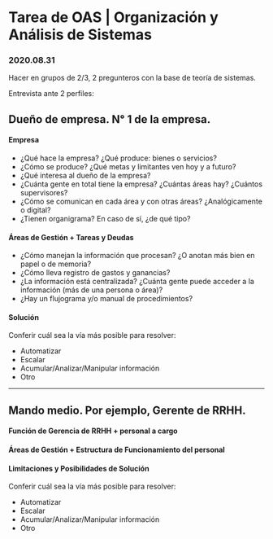 # Tarea de OAS | Organización y Análisis de Sistemas

### 2020.08.31

Hacer en grupos de 2/3, 2 pregunteros con la base de teoría de sistemas. 

Entrevista ante 2 perfiles:

## Dueño de empresa. N° 1 de la empresa.

#### Empresa

* ¿Qué hace la empresa? ¿Qué produce: bienes o servicios?
* ¿Cómo se produce? ¿Qué metas y limitantes ven hoy y a futuro?
* ¿Qué interesa al dueño de la empresa?
* ¿Cuánta gente en total tiene la empresa? ¿Cuántas áreas hay? ¿Cuántos supervisores?
* ¿Cómo se comunican en cada área y con otras áreas? ¿Analógicamente o digital?
* ¿Tienen organigrama? En caso de sí, ¿de qué tipo?

#### Áreas de Gestión + Tareas y Deudas

* ¿Cómo manejan la información que procesan? ¿O anotan más bien en papel o de memoria?
* ¿Cómo lleva registro de gastos y ganancias?
* ¿La información está centralizada? ¿Cuánta gente puede acceder a la información (más de una persona o área)?
* ¿Hay un flujograma y/o manual de procedimientos?

#### Solución

Conferir cuál sea la vía más posible para resolver:

* Automatizar
* Escalar
* Acumular/Analizar/Manipular información
* Otro

******

## Mando medio. Por ejemplo, Gerente de RRHH.

#### Función de Gerencia de RRHH + personal a cargo

#### Áreas de Gestión + Estructura de Funcionamiento del personal

#### Limitaciones y Posibilidades de Solución

Conferir cuál sea la vía más posible para resolver:

* Automatizar
* Escalar
* Acumular/Analizar/Manipular información
* Otro
